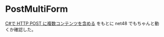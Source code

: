 # PostMultiForm

[C#で HTTP POST に複数コンテンツを含める](https://qiita.com/Kosei-Yoshida/items/1f49ab447f06bc71351e) をもとに
net48 でもちゃんと動くか確認した。
